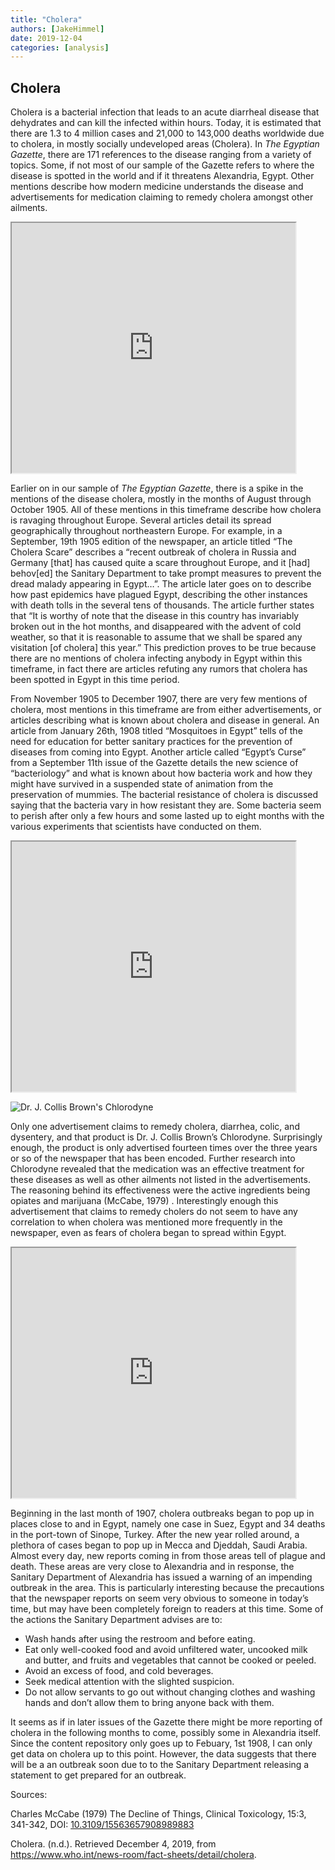 ```yaml
---
title: "Cholera"
authors: [JakeHimmel]
date: 2019-12-04
categories: [analysis]
---
```

## Cholera

Cholera is a bacterial infection that leads to an acute diarrheal disease that dehydrates and can kill the infected within hours.  Today, it is estimated that there are 1.3 to 4 million cases and 21,000 to 143,000 deaths worldwide due to cholera, in mostly socially undeveloped areas (Cholera).  In _The Egyptian Gazette_, there are 171 references to the disease ranging from a variety of topics.  Some, if not most of our sample of the Gazette refers to where the disease is spotted in the world and if it threatens Alexandria, Egypt.  Other mentions describe how modern medicine understands the disease and advertisements for medication claiming to remedy cholera amongst other ailments.
<iframe src="https://public.tableau.com/views/mapcholera/Sheet1?:display_count=y&publish=yes&:origin=viz_share_link:origin=viz_share_link:showVizHome=no&:embed=true" align="center" width="90%" height="400"></iframe>

Earlier on in our sample of _The Egyptian Gazette_, there is a spike in the mentions of the disease cholera, mostly in the months of August through October 1905.  All of these mentions in this timeframe describe how cholera is ravaging throughout Europe.  Several articles detail its spread geographically throughout northeastern Europe.  For example, in a September, 19th 1905 edition of the newspaper, an article titled “The Cholera Scare” describes a “recent outbreak of cholera in Russia and Germany [that] has caused quite a scare throughout Europe, and it [had] behov[ed] the Sanitary Department to take prompt measures to prevent the dread malady appearing in Egypt…”.  The article later goes on to describe how past epidemics have plagued Egypt, describing the other instances with death tolls in the several tens of thousands.  The article further states that “It is worthy of note that the disease in this country has invariably broken out in the hot months, and disappeared with the advent of cold weather, so that it is reasonable to assume that we shall be spared any visitation [of cholera] this year.”  This prediction proves to be true because there are no mentions of cholera infecting anybody in Egypt within this timeframe, in fact there are articles refuting any rumors that cholera has been spotted in Egypt in this time period.

From November 1905 to December 1907, there are very few mentions of cholera, most mentions in this timeframe are from either advertisements, or articles describing what is known about cholera and disease in general.  An article from January 26th, 1908 titled “Mosquitoes in Egypt” tells of the need for education for better sanitary practices for the prevention of diseases from coming into Egypt.  Another article called “Egypt’s Curse” from a September 11th issue of the Gazette details the new science of “bacteriology” and what is known about how bacteria work and how they might have survived in a suspended state of animation from the preservation of mummies.  The bacterial resistance of cholera is discussed saying that the bacteria vary in how resistant they are.  Some bacteria seem to perish after only a few hours and some lasted up to eight months with the various experiments that scientists have conducted on them.
<iframe src="https://public.tableau.com/views/cholera_15753985669840/Sheet1?:display_count=y&publish=yes&:origin=viz_share_link:showVizHome=no&:embed=true" align="center" width="90%" height="400"></iframe>

![Dr. J. Collis Brown's Chlorodyne](https://raw.githubusercontent.com/jbh18g/analysis/master/19-analysis-Himmel/%20Chlorodyne.jpg)

Only one advertisement claims to remedy cholera, diarrhea, colic, and dysentery, and that product is Dr. J. Collis Brown’s Chlorodyne.  Surprisingly enough, the product is only advertised fourteen times over the three years or so of the newspaper that has been encoded.  Further research into Chlorodyne revealed that the medication was an effective treatment for these diseases as well as other ailments not listed in the advertisements.  The reasoning behind its effectiveness were the active ingredients being opiates and marijuana (McCabe, 1979) .  Interestingly enough this advertisement that claims to remedy cholers do not seem to have any correlation to when cholera was mentioned more frequently in the newspaper, even as fears of cholera began to spread within Egypt.  

<iframe src="https://public.tableau.com/views/mapcholera/Sheet12?:display_count=y&publish=yes&:origin=viz_share_link:origin=viz_share_link:showVizHome=no&:embed=true" align="center" width="90%" height="400"></iframe>

Beginning in the last month of 1907, cholera outbreaks began to pop up in places close to and in Egypt, namely one case in Suez, Egypt and 34 deaths in the port-town of Sinope, Turkey.  After the new year rolled around, a plethora of cases began to pop up in Mecca and Djeddah, Saudi Arabia.  Almost every day, new reports coming in from those areas tell of plague and death.  These areas are very close to Alexandria and in response, the Sanitary Department of Alexandria has issued a warning of an impending outbreak in the area.  This is particularly interesting because the precautions that the newspaper reports on seem very obvious to someone in today’s time, but may have been completely foreign to readers at this time.  Some of the actions the Sanitary Department advises are to:
* Wash hands after using the restroom and before eating.
* Eat only well-cooked food and avoid unfiltered water, uncooked milk and butter, and fruits and vegetables that cannot be cooked or peeled.
* Avoid an excess of food, and cold beverages.
* Seek medical attention with the slighted suspicion.
* Do not allow servants to go out without changing clothes and washing hands and don’t allow them to bring anyone back with them.

It seems as if in later issues of the Gazette there might be more reporting of cholera in the following months to come, possibly some in Alexandria itself.  Since the content repository only goes up to Febuary, 1st 1908, I can only get data on cholera up to this point.  However, the data suggests that there will be a an outbreak soon due to to the Sanitary Department releasing a statement to get prepared for an outbreak.  

Sources:

Charles McCabe  (1979)  The Decline of Things,  Clinical Toxicology,  15:3,  341-342,  DOI:  [10.3109/15563657908989883](https://doi.org/10.3109/15563657908989883)

Cholera. (n.d.). Retrieved December 4, 2019, from https://www.who.int/news-room/fact-sheets/detail/cholera.
